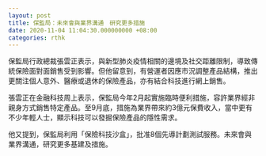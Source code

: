 ```yaml
---
layout: post
title: 保監局：未來會與業界溝通　研究更多措施
date: 2020-11-04 11:04:30.000000000 +08:00
categories: rthk
---
```


保監局行政總裁張雲正表示，與新型肺炎疫情相關的邊境及社交距離限制，導致傳統保險面對面銷售受到影響。但他留意到，有營運者因應市況調整產品結構，推出更關注個人意外、醫療或退休的保險產品，亦有結合科技進行網上銷售。

張雲正在金融科技周上表示，保監局今年2月起實施臨時便利措施，容許業界經非親身方式銷售特定產品。至9月底，措施為業界帶來約3億元保費收入，當中更有不少年輕人士，顯示科技可以發掘保險產品的隱性需求。

他又提到，保監局利用「保險科技沙盒」，批准8個先導計劃測試服務。未來會與業界溝通，研究更多基建及措施。
